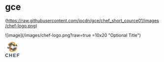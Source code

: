 # gce
(https://raw.githubusercontent.com/iocdn/gce/chef_short_cource01/images/chef-logo.png)

![image](/images/chef-logo.png?raw=true =10x20 "Optional Title")


<img src="/images/chef-logo.png?raw" alt="Drawing" style="width: 50px;"/>
